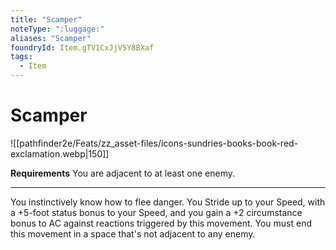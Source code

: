 ```yaml
---
title: "Scamper"
noteType: ":luggage:"
aliases: "Scamper"
foundryId: Item.gTV1CxJjV5Y8BXaf
tags:
  - Item
---
```


# Scamper
![[pathfinder2e/Feats/zz_asset-files/icons-sundries-books-book-red-exclamation.webp|150]]

**Requirements** You are adjacent to at least one enemy.

* * *

You instinctively know how to flee danger. You Stride up to your Speed, with a +5-foot status bonus to your Speed, and you gain a +2 circumstance bonus to AC against reactions triggered by this movement. You must end this movement in a space that's not adjacent to any enemy.

